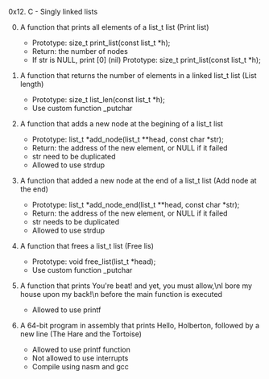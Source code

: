 0x12. C - Singly linked lists

0. A function that prints all elements of a list_t list (Print list)
	* Prototype: size_t print_list(const list_t *h);
	* Return: the number of nodes
	* If str is NULL, print [0] (nil)
Prototype: size_t print_list(const list_t *h);


1. A function that returns the number of elements in a linked list_t list  (List length)

	* Prototype: size_t list_len(const list_t *h);
	* Use custom function _putchar



2. A function that adds a new node at the begining of a list_t list

	* Prototype: list_t *add_node(list_t **head, const char *str);
	* Return: the address of the new element, or NULL if it failed
	* str need to be duplicated 
	* Allowed to use strdup



3. A function that added a new node at the end of a list_t list (Add node at the end)

	* Prototype: list_t *add_node_end(list_t **head, const char *str);
	* Return: the address of the new element, or NULL if it failed 
	* str needs to be duplicated
	* Allowed to use strdup



4. A function that frees a list_t list (Free lis)
	* Prototype: void free_list(list_t *head);
	* Use custom function _putchar

5. A function that prints You're beat! and yet, you must allow,\nI bore my house upon my back!\n before the main function is executed

	* Allowed to use printf


6. A 64-bit program in assembly that prints Hello, Holberton, followed by a new line (The Hare and the Tortoise)

	* Allowed to use printf function
	* Not allowed to use interrupts
	* Compile using nasm and gcc

